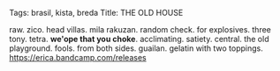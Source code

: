 Tags: brasil, kista, breda
Title: THE OLD HOUSE
  
raw. zico. head villas. mila rakuzan. random check. for explosives. three tony. tetra. **we'ope that you choke**. acclimating. satiety. central. the old playground. fools. from both sides. guailan. gelatin with two toppings.
<https://erica.bandcamp.com/releases> 